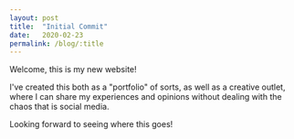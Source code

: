 ```yaml
---
layout: post
title:  "Initial Commit"
date:   2020-02-23
permalink: /blog/:title
---
```


Welcome, this is my new website! 

I've created this both as a "portfolio" of sorts, as well as a creative outlet, where I can share my experiences and opinions without dealing with the chaos that is social media. 

Looking forward to seeing where this goes!
